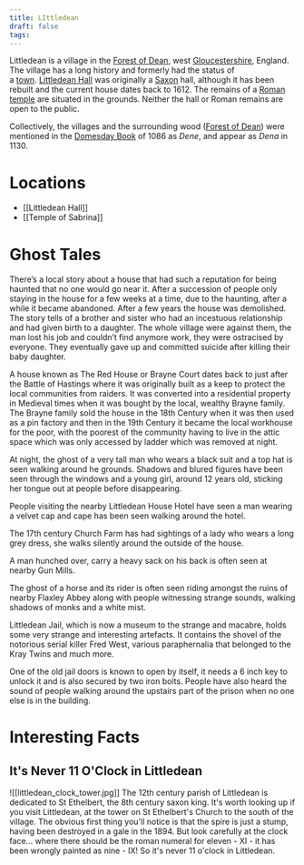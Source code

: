 ```yaml
---
title: LIttledean
draft: false
tags:
---
```

Littledean is a village in the [Forest of Dean](https://en.wikipedia.org/wiki/Forest_of_Dean "Forest of Dean"), west [Gloucestershire](https://en.wikipedia.org/wiki/Gloucestershire "Gloucestershire"), England. The village has a long history and formerly had the status of a [town](https://en.wikipedia.org/wiki/Town "Town"). [Littledean Hall](https://en.wikipedia.org/wiki/Littledean_Hall "Littledean Hall") was originally a [Saxon](https://en.wikipedia.org/wiki/Saxon "Saxon") hall, although it has been rebuilt and the current house dates back to 1612. The remains of a [Roman temple](https://en.wikipedia.org/wiki/Roman_temple "Roman temple") are situated in the grounds. Neither the hall or Roman remains are open to the public.

Collectively, the villages and the surrounding wood ([Forest of Dean](https://en.wikipedia.org/wiki/Forest_of_Dean "Forest of Dean")) were mentioned in the [Domesday Book](https://en.wikipedia.org/wiki/Domesday_Book "Domesday Book") of 1086 as _Dene_, and appear as _Dena_ in 1130.
# Locations
- [[Littledean Hall]]
- [[Temple of Sabrina]]
# Ghost Tales
There’s a local story about a house that had such a reputation for being haunted that no one would go near it. After a succession of people only staying in the house for a few weeks at a time, due to the haunting, after a while it became abandoned. After a few years the house was demolished. The story tells of a brother and sister who had an incestuous relationship and had given birth to a daughter. The whole village were against them, the man lost his job and couldn’t find anymore work, they were ostracised by everyone. They eventually gave up and committed suicide after killing their baby daughter.

A house known as The Red House or Brayne Court dates back to just after the Battle of Hastings where it was originally built as a keep to protect the local communities from raiders. It was converted into a residential property in Medieval times when it was bought by the local, wealthy Brayne family. The Brayne family sold the house in the 18th Century when it was then used as a pin factory and then in the 19th Century it became the local workhouse for the poor, with the poorest of the community having to live in the attic space which was only accessed by ladder which was removed at night.

​At night, the ghost of a very tall man who wears a black suit and a top hat is seen walking around he grounds. Shadows and blured figures have been seen through the windows and a young girl, around 12 years old, sticking her tongue out at people before disappearing.

People visiting the nearby Littledean House Hotel have seen a man wearing a velvet cap and cape has been seen walking around the hotel.

The 17th century Church Farm has had sightings of a lady who wears a long grey dress, she walks silently around the outside of the house.

A man hunched over, carry a heavy sack on his back is often seen at nearby Gun Mills.

The ghost of a horse and its rider is often seen riding amongst the ruins of nearby Flaxley Abbey along with people witnessing strange sounds, walking shadows of monks and a white mist.

Littledean Jail, which is now a museum to the strange and macabre, holds some very strange and interesting artefacts. It contains the shovel of the notorious serial killer Fred West, various paraphernalia that belonged to the Kray Twins and much more.  
  
One of the old jail doors is known to open by itself, it needs a 6 inch key to unlock it and is also secured by two iron bolts. People have also heard the sound of people walking around the upstairs part of the prison when no one else is in the building.
# Interesting Facts
## It's Never 11 O'Clock in Littledean
![[littledean_clock_tower.jpg]]
The 12th century parish of Littledean is dedicated to St Ethelbert, the 8th century saxon king. It's worth looking up if you visit Littledean, at the tower on St Ethelbert's Church to the south of the village. The obvious first thing you'll notice is that the spire is just a stump, having been destroyed in a gale in the 1894. But look carefully at the clock face... where there should be the roman numeral for eleven - XI - it has been wrongly painted as nine - IX! So it's never 11 o'clock in Littledean.